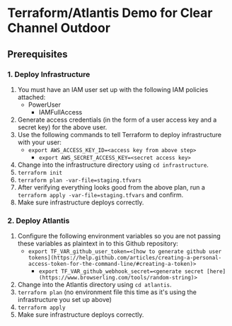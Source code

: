 # Terraform/Atlantis Demo for Clear Channel Outdoor

## Prerequisites
### 1. Deploy Infrastructure
1. You must have an IAM user set up with the following IAM policies attached:
    * PowerUser
		* IAMFullAccess
2. Generate access credentials (in the form of a user access key and a secret key) for the above user.
3. Use the following commands to tell Terraform to deploy infrastructure with your user:
    * `export AWS_ACCESS_KEY_ID=<access key from above step>`
		* `export AWS_SECRET_ACCESS_KEY=<secret access key>`
4. Change into the infrastructure directory using `cd infrastructure`.
5. `terraform init`
6. `terraform plan -var-file=staging.tfvars`
7. After verifying everything looks good from the above plan, run a `terraform apply -var-file=staging.tfvars` and confirm.
8. Make sure infrastructure deploys correctly.


### 2. Deploy Atlantis
1. Configure the following environment variables so you are not passing these variables as plaintext in to this Github repository:
    * `export TF_VAR_github_user_token=<[how to generate github user tokens](https://help.github.com/articles/creating-a-personal-access-token-for-the-command-line/#creating-a-token)>`
		* `export TF_VAR_github_webhook_secret=<generate secret [here](https://www.browserling.com/tools/random-string)>`
2. Change into the Atlantis directory using `cd atlantis`.
3. `terraform plan` (no environment file this time as it's using the infrastructure you set up above)
4. `terraform apply`
5. Make sure infrastructure deploys correctly.

